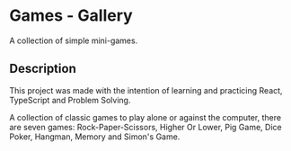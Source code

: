 # Games - Gallery

A collection of simple mini-games.

## Description

This project was made with the intention of learning and practicing React, TypeScript and Problem Solving.

A collection of classic games to play alone or against the computer, there are seven games: Rock-Paper-Scissors, Higher
Or Lower, Pig Game, Dice Poker, Hangman, Memory and Simon's Game.
